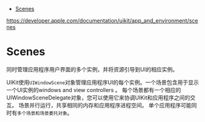 <!-- TOC -->

- [Scenes](#scenes)

<!-- /TOC -->

https://developer.apple.com/documentation/uikit/app_and_environment/scenes

# Scenes

同时管理应用程序用户界面的多个实例，并将资源引导到UI的相应实例。

UIKit使用`UIWindowScene`对象管理应用程序UI的每个实例。一个场景包含用于显示一个UI实例的windows and view controllers 。
每个场景都有一个相应的UIWindowSceneDelegate对象，您可以使用它来协调UIKit和应用程序之间的交互。
场景并行运行，共享相同的内存和应用程序进程空间。
单个应用程序可能同时有`多个场景和场景委托对象`。